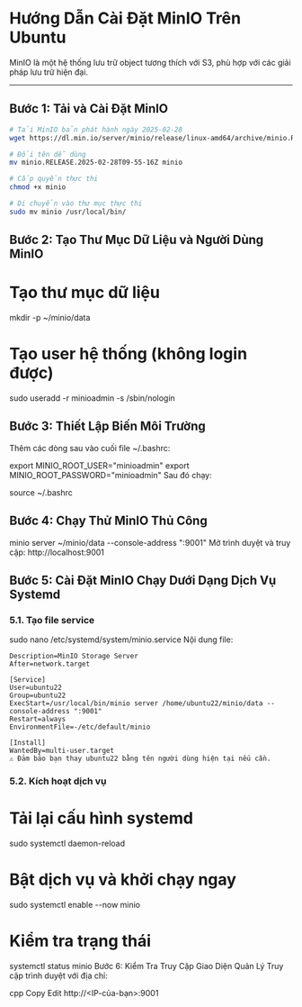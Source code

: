 # Hướng Dẫn Cài Đặt MinIO Trên Ubuntu

MinIO là một hệ thống lưu trữ object tương thích với S3, phù hợp với các giải pháp lưu trữ hiện đại.

---

## Bước 1: Tải và Cài Đặt MinIO

```bash
# Tải MinIO bản phát hành ngày 2025-02-28
wget https://dl.min.io/server/minio/release/linux-amd64/archive/minio.RELEASE.2025-02-28T09-55-16Z

# Đổi tên dễ dùng
mv minio.RELEASE.2025-02-28T09-55-16Z minio

# Cấp quyền thực thi
chmod +x minio

# Di chuyển vào thư mục thực thi
sudo mv minio /usr/local/bin/
```

## Bước 2: Tạo Thư Mục Dữ Liệu và Người Dùng MinIO

# Tạo thư mục dữ liệu
mkdir -p ~/minio/data

# Tạo user hệ thống (không login được)
sudo useradd -r minioadmin -s /sbin/nologin

## Bước 3: Thiết Lập Biến Môi Trường
Thêm các dòng sau vào cuối file ~/.bashrc:

export MINIO_ROOT_USER="minioadmin"
export MINIO_ROOT_PASSWORD="minioadmin"
Sau đó chạy:

source ~/.bashrc


## Bước 4: Chạy Thử MinIO Thủ Công
minio server ~/minio/data --console-address ":9001"
Mở trình duyệt và truy cập: http://localhost:9001

## Bước 5: Cài Đặt MinIO Chạy Dưới Dạng Dịch Vụ Systemd
### 5.1. Tạo file service
sudo nano /etc/systemd/system/minio.service
Nội dung file:
``` [Unit]
Description=MinIO Storage Server
After=network.target

[Service]
User=ubuntu22
Group=ubuntu22
ExecStart=/usr/local/bin/minio server /home/ubuntu22/minio/data --console-address ":9001"
Restart=always
EnvironmentFile=-/etc/default/minio

[Install]
WantedBy=multi-user.target
⚠️ Đảm bảo bạn thay ubuntu22 bằng tên người dùng hiện tại nếu cần.
```
### 5.2. Kích hoạt dịch vụ

# Tải lại cấu hình systemd
sudo systemctl daemon-reload

# Bật dịch vụ và khởi chạy ngay
sudo systemctl enable --now minio

# Kiểm tra trạng thái
systemctl status minio
Bước 6: Kiểm Tra Truy Cập Giao Diện Quản Lý
Truy cập trình duyệt với địa chỉ:

cpp
Copy
Edit
http://<IP-của-bạn>:9001
